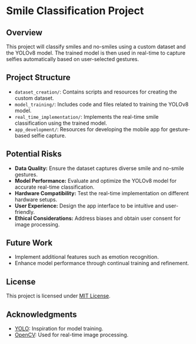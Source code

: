 # Smile Classification Project

## Overview
This project will classify smiles and no-smiles using a custom dataset and the YOLOv8 model. The trained model is then used in real-time to capture selfies automatically based on user-selected gestures. 

## Project Structure
- `dataset_creation/`: Contains scripts and resources for creating the custom dataset.
- `model_training/`: Includes code and files related to training the YOLOv8 model.
- `real_time_implementation/`: Implements the real-time smile classification using the trained model.
- `app_development/`: Resources for developing the mobile app for gesture-based selfie capture.

## Potential Risks
- **Data Quality:** Ensure the dataset captures diverse smile and no-smile gestures.
- **Model Performance:** Evaluate and optimize the YOLOv8 model for accurate real-time classification.
- **Hardware Compatibility:** Test the real-time implementation on different hardware setups.
- **User Experience:** Design the app interface to be intuitive and user-friendly.
- **Ethical Considerations:** Address biases and obtain user consent for image processing.

## Future Work
- Implement additional features such as emotion recognition.
- Enhance model performance through continual training and refinement.


## License
This project is licensed under [MIT License](LICENSE).

## Acknowledgments
- [YOLO](https://github.com/ultralytics/ultralytics): Inspiration for model training.
- [OpenCV](https://opencv.org/): Used for real-time image processing.

